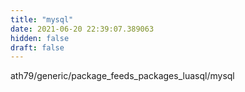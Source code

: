 ```yaml
---
title: "mysql"
date: 2021-06-20 22:39:07.389063
hidden: false
draft: false
---
```


ath79/generic/package_feeds_packages_luasql/mysql

